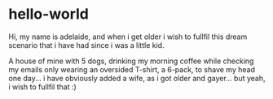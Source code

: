 # hello-world

Hi, my name is adelaide, and when i get older i wish to fullfil this dream scenario that i have had since i was a little kid.

A house of mine with 5 dogs, drinking my morning coffee while checking my emails only wearing an oversided T-shirt, a 6-pack, to shave my head one day... i have obviously added a wife, as i got older and gayer... but yeah, i wish to fullfil that :)
